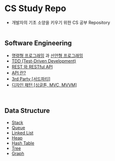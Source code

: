 # CS Study Repo
- 개발자의 기초 소양을 키우기 위한 CS 공부 Repository
<br><br>

## Software Engineering
- [명령형 프로그래밍](https://github.com/sangwoo24/CS-Study/blob/main/Software%20Engineering/프로그래밍%20패러다임/명령형%20프로그래밍.md) 과 [선언형 프로그래밍](https://github.com/sangwoo24/CS-Study/blob/main/Software%20Engineering/프로그래밍%20패러다임/선언형%20프로그래밍.md)
- [TDD (Test-Driven Development)](https://github.com/sangwoo24/CS-Study/blob/main/Software%20Engineering/TDD.md)
- [REST 와 RESTful API](https://github.com/sangwoo24/CS-Study/blob/main/Software%20Engineering/RestAPI.md)
- [API 란?](https://github.com/sangwoo24/CS-Study/blob/main/Software%20Engineering/API.md)
- [3rd Party [서드파티]](https://github.com/sangwoo24/CS-Study/blob/main/Software%20Engineering/3rd%20Party.md)
- [디자인 패턴 [싱글톤, MVC, MVVM]](https://github.com/sangwoo24/CS-Study/blob/main/Software%20Engineering/Design%20Pattern.md)
<br><br><br>

## Data Structure
- [Stack](https://github.com/sangwoo24/CS-Study/blob/main/Data%20Structure/1.%20Stack/Stack.md)
- [Queue](https://github.com/sangwoo24/CS-Study/blob/main/Data%20Structure/2.%20Queue/Queue.md)
- [Linked List](https://github.com/sangwoo24/CS-Study/blob/main/Data%20Structure/3.%20Linked%20List/Linked%20List.md)
- [Heap](https://github.com/sangwoo24/CS-Study/blob/main/Data%20Structure/4.%20Heap/Heap.md)
- [Hash Table](https://github.com/sangwoo24/CS-Study/blob/main/Data%20Structure/5.%20Hash%20Table/Hash%20Table.md)
- [Tree](https://github.com/sangwoo24/CS-Study/blob/main/Data%20Structure/6.%20Tree/Tree.md)
- [Graph](https://github.com/sangwoo24/CS-Study/tree/main/Data%20Structure/7.%20Graph)
